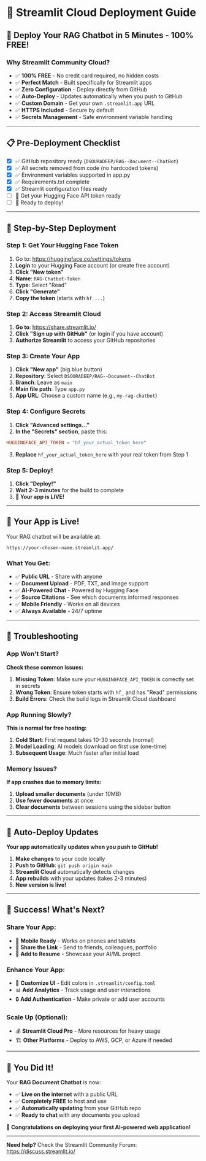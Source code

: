 # 🚀 Streamlit Cloud Deployment Guide

## 🎯 Deploy Your RAG Chatbot in 5 Minutes - 100% FREE!

### **Why Streamlit Community Cloud?**
- ✅ **100% FREE** - No credit card required, no hidden costs
- ✅ **Perfect Match** - Built specifically for Streamlit apps
- ✅ **Zero Configuration** - Deploy directly from GitHub
- ✅ **Auto-Deploy** - Updates automatically when you push to GitHub
- ✅ **Custom Domain** - Get your own `.streamlit.app` URL
- ✅ **HTTPS Included** - Secure by default
- ✅ **Secrets Management** - Safe environment variable handling

---

## 📋 Pre-Deployment Checklist

- [x] ✅ GitHub repository ready (`DSOURADEEP/RAG--Document--ChatBot`)
- [x] ✅ All secrets removed from code (no hardcoded tokens)
- [x] ✅ Environment variables supported in app.py
- [x] ✅ Requirements.txt complete
- [x] ✅ Streamlit configuration files ready
- [ ] 🔑 Get your Hugging Face API token ready
- [ ] 🚀 Ready to deploy!

---

## 🚀 Step-by-Step Deployment

### Step 1: Get Your Hugging Face Token
1. Go to: https://huggingface.co/settings/tokens
2. **Login** to your Hugging Face account (or create free account)
3. **Click "New token"**
4. **Name**: `RAG-Chatbot-Token`
5. **Type**: Select "Read"
6. **Click "Generate"**
7. **Copy the token** (starts with `hf_...`)

### Step 2: Access Streamlit Cloud
1. **Go to**: https://share.streamlit.io/
2. **Click "Sign up with GitHub"** (or login if you have account)
3. **Authorize Streamlit** to access your GitHub repositories

### Step 3: Create Your App
1. **Click "New app"** (big blue button)
2. **Repository**: Select `DSOURADEEP/RAG--Document--ChatBot`
3. **Branch**: Leave as `main`
4. **Main file path**: Type `app.py`
5. **App URL**: Choose a custom name (e.g., `my-rag-chatbot`)

### Step 4: Configure Secrets
1. **Click "Advanced settings..."**
2. **In the "Secrets" section**, paste this:
```toml
HUGGINGFACE_API_TOKEN = "hf_your_actual_token_here"
```
3. **Replace** `hf_your_actual_token_here` with your real token from Step 1

### Step 5: Deploy!
1. **Click "Deploy!"**
2. **Wait 2-3 minutes** for the build to complete
3. **🎉 Your app is LIVE!**

---

## 🎉 Your App is Live!

Your RAG chatbot will be available at:
```
https://your-chosen-name.streamlit.app/
```

### **What You Get:**
- ✅ **Public URL** - Share with anyone
- ✅ **Document Upload** - PDF, TXT, and image support
- ✅ **AI-Powered Chat** - Powered by Hugging Face
- ✅ **Source Citations** - See which documents informed responses
- ✅ **Mobile Friendly** - Works on all devices
- ✅ **Always Available** - 24/7 uptime

---

## 🔧 Troubleshooting

### App Won't Start?
**Check these common issues:**

1. **Missing Token**: Make sure your `HUGGINGFACE_API_TOKEN` is correctly set in secrets
2. **Wrong Token**: Ensure token starts with `hf_` and has "Read" permissions
3. **Build Errors**: Check the build logs in Streamlit Cloud dashboard

### App Running Slowly?
**This is normal for free hosting:**

1. **Cold Start**: First request takes 10-30 seconds (normal)
2. **Model Loading**: AI models download on first use (one-time)
3. **Subsequent Usage**: Much faster after initial load

### Memory Issues?
**If app crashes due to memory limits:**

1. **Upload smaller documents** (under 10MB)
2. **Use fewer documents** at once
3. **Clear documents** between sessions using the sidebar button

---

## 🔄 Auto-Deploy Updates

**Your app automatically updates when you push to GitHub!**

1. **Make changes** to your code locally
2. **Push to GitHub**: `git push origin main`
3. **Streamlit Cloud** automatically detects changes
4. **App rebuilds** with your updates (takes 2-3 minutes)
5. **New version is live!**

---

## 🌟 Success! What's Next?

### **Share Your App:**
- 📱 **Mobile Ready** - Works on phones and tablets
- 🔗 **Share the Link** - Send to friends, colleagues, portfolio
- 📝 **Add to Resume** - Showcase your AI/ML project

### **Enhance Your App:**
- 🎨 **Customize UI** - Edit colors in `.streamlit/config.toml`
- 📊 **Add Analytics** - Track usage and user interactions
- 🔒 **Add Authentication** - Make private or add user accounts

### **Scale Up (Optional):**
- 💰 **Streamlit Cloud Pro** - More resources for heavy usage
- 🏗️ **Other Platforms** - Deploy to AWS, GCP, or Azure if needed

---

## 🎯 You Did It!

Your **RAG Document Chatbot** is now:
- ✅ **Live on the internet** with a public URL
- ✅ **Completely FREE** to host and use
- ✅ **Automatically updating** from your GitHub repo
- ✅ **Ready to chat** with any documents you upload

**🚀 Congratulations on deploying your first AI-powered web application!**

---

**Need help?** Check the Streamlit Community Forum: https://discuss.streamlit.io/
